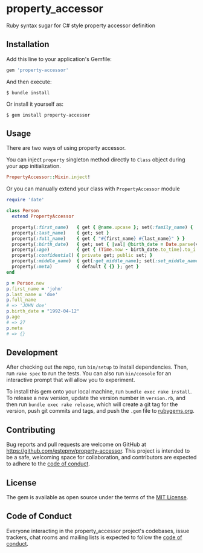 # property_accessor

Ruby syntax sugar for C# style property accessor definition

## Installation

Add this line to your application's Gemfile:

```ruby
gem 'property-accessor'
```

And then execute:

    $ bundle install

Or install it yourself as:

    $ gem install property-accessor

## Usage

There are two ways of using property accessor.

You can inject `property` singleton method directly to `Class` object during your app initialization.

```ruby
PropertyAccessor::Mixin.inject!
```

Or you can manually extend your class with `PropertyAccessor` module

```ruby
require 'date'

class Person
  extend PropertyAccessor

  property(:first_name)   { get { @name.upcase }; set(:family_name) { |val| @name = val } }
  property(:last_name)    { get; set }
  property(:full_name)    { get { "#{first_name} #{last_name}" } }
  property(:birth_date)   { get; set { |val| @birth_date = Date.parse(val.to_s) } }
  property(:age)          { get { (Time.now - birth_date.to_time).to_i / 60 / 60 / 24 / 365 } }
  property(:confidential) { private get; public set; }
  property(:middle_name)  { get(:get_middle_name); set(:set_middle_name); }
  property(:meta)         { default { {} }; get }
end

p = Person.new
p.first_name = 'john'
p.last_name = 'doe'
p.full_name
# => 'JOHN doe'
p.birth_date = "1992-04-12"
p.age
# => 27
p.meta
# => {}
```


## Development

After checking out the repo, run `bin/setup` to install dependencies. Then, run `rake spec` to run the tests. You can also run `bin/console` for an interactive prompt that will allow you to experiment.

To install this gem onto your local machine, run `bundle exec rake install`. To release a new version, update the version number in `version.rb`, and then run `bundle exec rake release`, which will create a git tag for the version, push git commits and tags, and push the `.gem` file to [rubygems.org](https://rubygems.org).

## Contributing

Bug reports and pull requests are welcome on GitHub at https://github.com/estepnv/property-accessor. This project is intended to be a safe, welcoming space for collaboration, and contributors are expected to adhere to the [code of conduct](https://github.com/estepnv/property-accessor/blob/master/CODE_OF_CONDUCT.md).


## License

The gem is available as open source under the terms of the [MIT License](https://opensource.org/licenses/MIT).

## Code of Conduct

Everyone interacting in the property_accessor project's codebases, issue trackers, chat rooms and mailing lists is expected to follow the [code of conduct](https://github.com/estepnv/property-accessor/blob/master/CODE_OF_CONDUCT.md).
